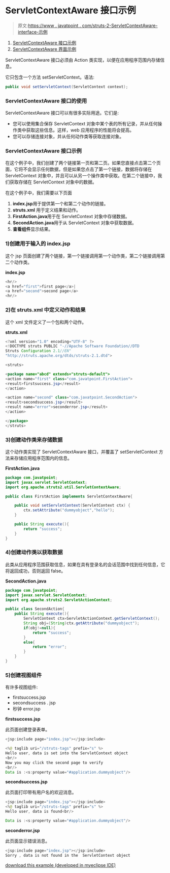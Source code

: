 # ServletContextAware 接口示例

> 原文:[https://www . javatpoint . com/struts-2-ServletContextAware-interface-示例](https://www.javatpoint.com/struts-2-ServletContextAware-interface-example)

1.  [ServletContextAware 接口示例](#)
2.  [ServletContextAware 界面示例](#)

ServletContextAware 接口必须由 Action 类实现，以便在应用程序范围内存储信息。

它只包含一个方法 setServletContext。语法:

```java
public void setServletContext(ServletContext context);

```

### ServletContextAware 接口的使用

ServletContextAware 接口可以有很多实际用途。它们是:

*   您可以使用集合保存 ServletContext 对象中某个表的所有记录，并从任何操作类中获取这些信息。这样，web 应用程序的性能将会提高。
*   您可以存储连接对象，并从任何动作类等获取连接对象。

### ServletContextAware 接口示例

在这个例子中，我们创建了两个链接第一页和第二页。如果您直接点击第二个页面，它将不会显示任何数据，但是如果您点击了第一个链接，数据将存储在 ServletContext 对象中，并且可以从另一个操作类中获取。在第二个链接中，我们获取存储在 ServletContext 对象中的数据。

在这个例子中，我们需要以下页面

1.  **index.jsp**用于提供第一个和第二个动作的链接。
2.  **struts.xml** 用于定义结果和动作。
3.  **FirstAction.java**用于在 ServletContext 对象中存储数据。
4.  **SecondAction.java**用于从 ServletContext 对象中获取数据。
5.  **查看组件**显示结果。

### 1)创建用于输入的 index.jsp

这个 jsp 页面创建了两个链接，第一个链接调用第一个动作类，第二个链接调用第二个动作类。

**index.jsp**

```java
<hr/>
<a href="first">first page</a>|
<a href="second">second page</a>
<hr/>

```

### 2)在 struts.xml 中定义动作和结果

这个 xml 文件定义了一个包和两个动作。

**struts.xml**

```java
<?xml version="1.0" encoding="UTF-8" ?>
<!DOCTYPE struts PUBLIC "-//Apache Software Foundation//DTD 
Struts Configuration 2.1//EN" 
"http://struts.apache.org/dtds/struts-2.1.dtd">

<struts>

<package name="abcd" extends="struts-default">
<action name="first" class="com.javatpoint.FirstAction">
<result>firstsuccess.jsp</result>
</action>

<action name="second" class="com.javatpoint.SecondAction">
<result>secondsuccess.jsp</result>
<result name="error">seconderror.jsp</result>
</action>

</package>
</struts>    

```

### 3)创建动作类来存储数据

这个动作类实现了 ServletContextAware 接口，并覆盖了 setServletContext 方法来存储应用程序范围内的信息。

**FirstAction.java**

```java
package com.javatpoint;
import javax.servlet.ServletContext;
import org.apache.struts2.util.ServletContextAware;

public class FirstAction implements ServletContextAware{

	public void setServletContext(ServletContext ctx) {
		ctx.setAttribute("dummyobject","hello");
	}

	public String execute(){
		return "success";
	}
}

```

### 4)创建动作类以获取数据

此类从应用程序范围获取信息，如果在具有登录名的会话范围中找到任何信息，它将返回成功，否则返回 false。

**SecondAction.java**

```java
package com.javatpoint;
import javax.servlet.ServletContext;
import org.apache.struts2.ServletActionContext;

public class SecondAction{
	public String execute(){
		ServletContext ctx=ServletActionContext.getServletContext();
		String obj=(String)ctx.getAttribute("dummyobject");
		if(obj!=null){
			return "success";
		}
		else{
			return "error";
		}
	}
}

```

### 5)创建视图组件

有许多视图组件:

*   firstsuccess.jsp
*   secondsuccess . jsp
*   秒钟 error.jsp

**firstsuccess.jsp**

此页面创建登录表单。

```java
<jsp:include page="index.jsp"></jsp:include>

<%@ taglib uri="/struts-tags" prefix="s" %>
Hello user, data is set into the ServletContext object
<br/>
Now you may click the second page to verify
<br/>
Data is :<s:property value="#application.dummyobject"/>

```

**secondsuccess.jsp**

此页面打印带有用户名的欢迎消息。

```java
<jsp:include page="index.jsp"></jsp:include>
<%@ taglib uri="/struts-tags" prefix="s" %>
Hello user, data is found<br/>

Data is :<s:property value="#application.dummyobject"/>

```

**seconderror.jsp**

此页面显示错误消息。

```java
<jsp:include page="index.jsp"></jsp:include>
Sorry , data is not found in the  ServletContext object

```

[download this example (developed in myeclipse IDE)](https://static.javatpoint.com/src/st/contextaware.zip)